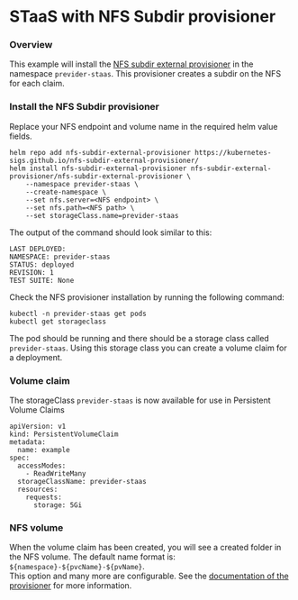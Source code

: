 # STaaS with NFS Subdir provisioner
### Overview
This example will install the [NFS subdir external provisioner](https://github.com/kubernetes-sigs/nfs-subdir-external-provisioner) in the namespace `previder-staas`. This provisioner creates a subdir on the NFS for each claim.
### Install the NFS Subdir provisioner 
Replace your NFS endpoint and volume name in the required helm value fields.

```shell
helm repo add nfs-subdir-external-provisioner https://kubernetes-sigs.github.io/nfs-subdir-external-provisioner/
helm install nfs-subdir-external-provisioner nfs-subdir-external-provisioner/nfs-subdir-external-provisioner \
    --namespace previder-staas \
    --create-namespace \
    --set nfs.server=<NFS endpoint> \
    --set nfs.path=<NFS path> \
    --set storageClass.name=previder-staas
```
The output of the command should look similar to this:
```text
LAST DEPLOYED: 
NAMESPACE: previder-staas
STATUS: deployed
REVISION: 1
TEST SUITE: None
```
Check the NFS provisioner installation by running the following command:
```shell
kubectl -n previder-staas get pods
kubectl get storageclass
```
The pod should be running and there should be a storage class called `previder-staas`.
Using this storage class you can create a volume claim for a deployment.

### Volume claim
The storageClass `previder-staas` is now available for use in Persistent Volume Claims 
```shell
apiVersion: v1
kind: PersistentVolumeClaim
metadata:
  name: example
spec:
  accessModes:
    - ReadWriteMany
  storageClassName: previder-staas
  resources:
    requests:
      storage: 5Gi
```

### NFS volume
When the volume claim has been created, you will see a created folder in the NFS volume. The default name format is: `${namespace}-${pvcName}-${pvName}`.  
This option and many more are configurable. See the [documentation of the provisioner](https://github.com/kubernetes-sigs/nfs-subdir-external-provisioner/blob/master/charts/nfs-subdir-external-provisioner/values.yaml) for more information.
